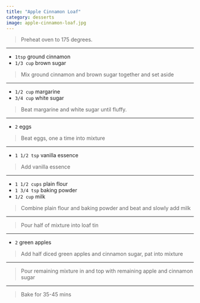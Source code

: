 ```yaml
---
title: "Apple Cinnamon Loaf"
category: desserts
image: apple-cinnamon-loaf.jpg
---
```



> Preheat oven to 175 degrees.

---

* `1tsp` ground cinnamon
* `1/3 cup` brown sugar

> Mix ground cinnamon and  brown sugar  together and set aside

---

* `1/2 cup` margarine
* `3/4 cup` white sugar

> Beat margarine and white sugar until fluffy.

---

* `2` eggs

> Beat eggs, one a time into mixture

---

* `1 1/2 tsp` vanilla essence

> Add vanilla essence

---

* `1 1/2 cups` plain flour
* `1 3/4 tsp` baking powder
* `1/2 cup` milk

> Combine plain flour and baking powder and beat and slowly add milk

---

> Pour half of mixture into loaf tin

---

* `2` green apples

> Add half diced green apples and cinnamon sugar, pat into mixture

---

> Pour remaining mixture in and top with remaining apple and cinnamon sugar

---

> Bake for 35-45 mins

